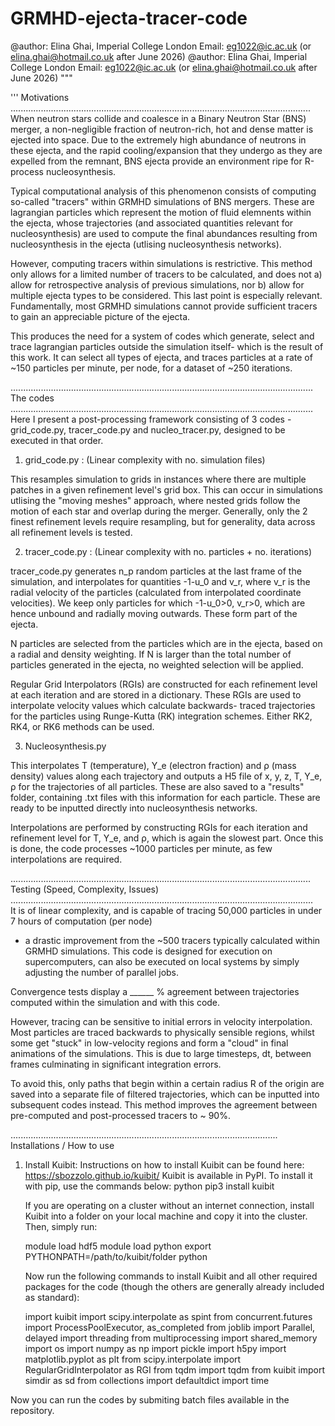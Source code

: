 # GRMHD-ejecta-tracer-code
@author: Elina Ghai, Imperial College London
Email: eg1022@ic.ac.uk (or elina.ghai@hotmail.co.uk after June 2026)
@author: Elina Ghai, Imperial College London
Email: eg1022@ic.ac.uk (or elina.ghai@hotmail.co.uk after June 2026)
"""

'''
                                                   Motivations
.......................................................................................................................
When neutron stars collide and coalesce in a Binary Neutron Star (BNS) merger, a non-negligible fraction of
neutron-rich, hot and dense matter is ejected into space. Due to the extremely high abundance of neutrons
in these ejecta, and the rapid cooling/expansion that they undergo as they are expelled from the remnant, 
BNS ejecta provide an environment ripe for R-process nucleosynthesis.

Typical computational analysis of this phenomenon consists of computing so-called "tracers" within GRMHD simulations 
of BNS mergers. These are lagrangian particles which represent the motion of fluid elemnents within the ejecta, whose 
trajectories (and associated quantities relevant for nucleosynthesis) are used to compute the final abundances 
resulting from nucleosynthesis in the ejecta (utlising nucleosynthesis networks).

However, computing tracers within simulations is restrictive. This method only allows for a limited number of tracers
to be calculated, and does not a) allow for retrospective analysis of previous simulations, nor
 b) allow for multiple ejecta types to be considered. 
This last point is especially relevant.
Fundamentally, most GRMHD simulations cannot provide sufficient tracers to gain an appreciable picture of the ejecta.

This produces the need for a system of codes which generate, select and trace lagrangian particles outside 
the simulation itself- which is the result of this work. It can select all types of ejecta, and traces particles at 
a rate of ~150 particles per minute, per node, for a dataset of ~250 iterations. 


........................................................................................................................
                                                     The codes
........................................................................................................................
Here I present a post-processing framework consisting of 3 codes - grid_code.py, tracer_code.py and nucleo_tracer.py, 
designed to be executed in that order.

1. grid_code.py : (Linear complexity with no. simulation files)

This resamples simulation to grids in instances where there are multiple patches in a given refinement level's
grid box. This can occur in simulations utlising the "moving meshes" approach, where nested grids follow the motion
of each star and overlap during the merger. Generally, only the 2 finest refinement levels require resampling, 
but for generality, data across all refinement levels is tested.

2. tracer_code.py : (Linear complexity with no. particles + no. iterations)

tracer_code.py generates n_p random particles at the last frame of the simulation, and interpolates for quantities 
-1-u_0 and v_r, where v_r is the radial velocity of the particles (calculated from interpolated coordinate velocities).
We keep only particles for which -1-u_0>0, v_r>0, which are hence unbound and radially moving outwards.
These form part of the ejecta.

N particles are selected from the particles which are in the ejecta, based on a radial and density
weighting. If N is larger than the total number of particles generated in the ejecta, no weighted
selection will be applied.

Regular Grid Interpolators (RGIs) are constructed for each refinement level at each iteration and are
stored in a dictionary. These RGIs are used to interpolate velocity values which calculate backwards-
traced trajectories for the particles using Runge-Kutta (RK) integration schemes. Either RK2, RK4, or
RK6 methods can be used. 

3. Nucleosynthesis.py

This interpolates T (temperature), Y_e  (electron fraction) and ρ (mass density) values along each
trajectory and outputs a H5 file of x, y, z, T, Y_e, ρ for the trajectories of all particles. These 
are also saved to a "results" folder, containing .txt files with this information for each particle.
These are ready to be inputted directly into nucleosynthesis networks.

Interpolations are performed by constructing RGIs for each iteration and refinement level for T, Y_e,
and ρ, which is again the slowest part. Once this is done, the code processes ~1000 particles per 
minute, as few interpolations are required.




.......................................................................................................................
                                                Testing (Speed, Complexity, Issues)
........................................................................................................................                                                
It is of linear complexity, and is capable of tracing 50,000 particles in under 7 hours of computation (per node)
 - a drastic improvement from the ~500 tracers typically calculated within GRMHD simulations. This code is designed for
 execution on supercomputers, can also be executed on local systems by simply adjusting the number of parallel jobs.

Convergence tests display a ______ % agreement between trajectories computed within the simulation and with this code.

However, tracing can be sensitive to initial errors in velocity interpolation. Most particles are traced backwards to 
physically sensible regions, whilst some get "stuck" in low-velocity regions and form a "cloud" in final animations of 
the simulations. This is due to large timesteps, dt, between frames culminating in significant integration errors.  

To avoid this, only paths that begin within a certain radius R of the origin are saved into a separate file of 
filtered trajectories, which can be inputted into subsequent codes instead.
This method improves the agreement between pre-computed and post-processed tracers to ~ 90%.




..........................................................................................................
                                                Installations / How to use    

1. Install Kuibit:
   Instructions on how to install Kuibit can be found here:  https://sbozzolo.github.io/kuibit/
   Kuibit is available in PyPI. To install it with pip, use the commands below:
       python 
       pip3 install kuibit 
   
       
   If you are operating on a cluster without an internet connection, install Kuibit into a folder
   on your local machine and copy it into the cluster. Then, simply run:
   
   module load hdf5
   module load python
   export PYTHONPATH=/path/to/kuibit/folder
   python
       
   Now run the following commands to install Kuibit and all other required packages for the code 
   (though the others are generally already included as standard):
   
   import kuibit
   import scipy.interpolate as spint
   from concurrent.futures import ProcessPoolExecutor, as_completed
   from joblib import Parallel, delayed
   import threading
   from multiprocessing import shared_memory
   import os
   import numpy as np
   import pickle
   import h5py
   import matplotlib.pyplot as plt
   from scipy.interpolate import RegularGridInterpolator as RGI
   from tqdm import tqdm
   from kuibit import simdir as sd
   from collections import defaultdict
   import time
   
Now you can run the codes by submiting batch files available in the repository. 
